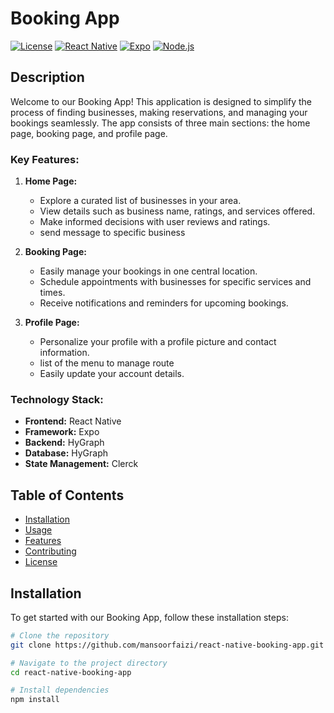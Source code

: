 # Booking App

[![License](https://img.shields.io/badge/License-GNU-blue.svg)](https://www.gnu.org/licenses/gpl-3.0.html)
[![React Native](https://img.shields.io/badge/React%20Native-v0.64.2-green.svg)](https://facebook.github.io/react-native/)
[![Expo](https://img.shields.io/badge/Expo-v43.0.0-yellow.svg)](https://expo.io/)
[![Node.js](https://img.shields.io/badge/Node.js-v14.17.0-success.svg)](https://nodejs.org/)

## Description

Welcome to our Booking App! This application is designed to simplify the process of finding businesses, making reservations, and managing your bookings seamlessly. The app consists of three main sections: the home page, booking page, and profile page.

### Key Features:

1. **Home Page:**
   - Explore a curated list of businesses in your area.
   - View details such as business name, ratings, and services offered.
   - Make informed decisions with user reviews and ratings.
   - send message to specific business

2. **Booking Page:**
   - Easily manage your bookings in one central location.
   - Schedule appointments with businesses for specific services and times.
   - Receive notifications and reminders for upcoming bookings.

3. **Profile Page:**
   - Personalize your profile with a profile picture and contact information.
   - list of the menu to manage route
   - Easily update your account details.

### Technology Stack:

- **Frontend:** React Native
- **Framework:** Expo
- **Backend:** HyGraph
- **Database:** HyGraph
- **State Management:** Clerck

## Table of Contents

- [Installation](#installation)
- [Usage](#usage)
- [Features](#features)
- [Contributing](#contributing)
- [License](#license)

## Installation

To get started with our Booking App, follow these installation steps:

```bash
# Clone the repository
git clone https://github.com/mansoorfaizi/react-native-booking-app.git

# Navigate to the project directory
cd react-native-booking-app

# Install dependencies
npm install

